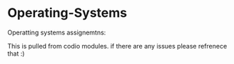 # Operating-Systems

Operatting systems assignemtns:

This is pulled from codio modules. if there are any issues please refrenece that :)
